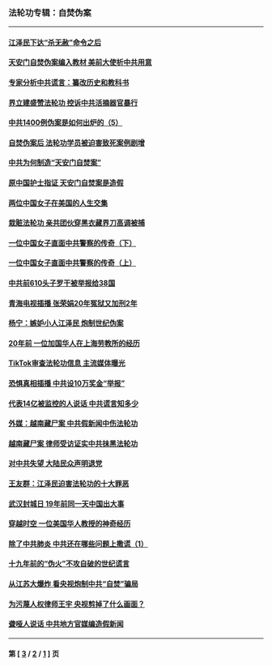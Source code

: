 ### 法轮功专辑：自焚伪案
---
#### [江泽民下达“杀无赦”命令之后](../../pages/nf5562/n13878084.md?04180430) 
#### [天安门自焚伪案编入教材 美前大使析中共用意](../../pages/nf5562/n13791932.md?04180430) 
#### [专家分析中共谎言：纂改历史和教科书](../../pages/nf5562/n13781542.md?04180430) 
#### [界立建盛赞法轮功 控诉中共活摘器官暴行](../../pages/nf5562/n13781971.md?04180430) 
#### [中共1400例伪案是如何出炉的（5）](../../pages/nf5562/n13226831.md?04180430) 
#### [自焚伪案后 法轮功学员被迫害致死案例剧增](../../pages/nf5562/n13190600.md?04180430) 
#### [中共为何制造“天安门自焚案”](../../pages/nf5562/n13183270.md?04180430) 
#### [原中国护士指证 天安门自焚案是造假](../../pages/nf5562/n13172289.md?04180430) 
#### [两位中国女子在美国的人生交集](../../pages/nf5562/n13156138.md?04180430) 
#### [栽赃法轮功 亲共团伙穿黑衣藏界刀高调被捕](../../pages/nf5562/n13073780.md?04180430) 
#### [一位中国女子直面中共警察的传奇（下）](../../pages/nf5562/n12989706.md?04180430) 
#### [一位中国女子直面中共警察的传奇（上）](../../pages/nf5562/n12985072.md?04180430) 
#### [中共前610头子罗干被举报给38国](../../pages/nf5562/n12975419.md?04180430) 
#### [青海电视插播 张荣娟20年冤狱又加刑2年](../../pages/nf5562/n12738166.md?04180430) 
#### [杨宁：嫉妒小人江泽民 炮制世纪伪案](../../pages/nf5562/n12724108.md?04180430) 
#### [20年前 一位加国华人在上海劳教所的经历](../../pages/nf5562/n12707932.md?04180430) 
#### [TikTok审查法轮功信息 主流媒体曝光](../../pages/nf5562/n12362336.md?04180430) 
#### [恐惧真相插播 中共设10万奖金“举报”](../../pages/nf5562/n12306396.md?04180430) 
#### [代表14亿被监控的人说话 中共谎言知多少](../../pages/nf5562/n12297484.md?04180430) 
#### [外媒：越南藏尸案 中共假新闻中伤法轮功](../../pages/nf5562/n12264411.md?04180430) 
#### [越南藏尸案 律师受访证实中共抹黑法轮功](../../pages/nf5562/n12261878.md?04180430) 
#### [对中共失望 大陆民众声明退党](../../pages/nf5562/n12187315.md?04180430) 
#### [王友群：江泽民迫害法轮功的十大罪恶](../../pages/nf5562/n12169074.md?04180430) 
#### [武汉封城日 19年前同一天中国出大事](../../pages/nf5562/n12150901.md?04180430) 
#### [穿越时空  一位美国华人教授的神奇经历](../../pages/nf5562/n12097460.md?04180430) 
#### [除了中共肺炎 中共还在哪些问题上撒谎（1）](../../pages/nf5562/n11955770.md?04180430) 
#### [十九年前的“伪火”不攻自破的世纪谎言](../../pages/nf5562/n11813238.md?04180430) 
#### [从江苏大爆炸 看央视炮制中共“自焚”骗局](../../pages/nf5562/n11140275.md?04180430) 
#### [为污蔑人权律师王宇 央视剪掉了什么画面？](../../pages/nf5562/n11130142.md?04180430) 
#### [聋哑人说话 中共地方官媒编造假新闻](../../pages/nf5562/n11006067.md?04180430) 

---
#### 第 [ [3](./3.md?04180430) / [2](./2.md?04180430) / [1](./1.md?04180430) ] 页
